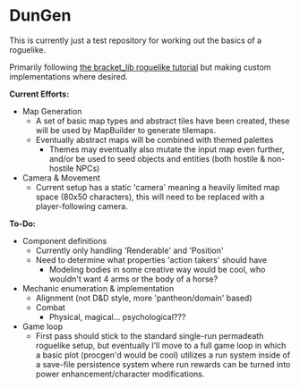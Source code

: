 # DunGen

This is currently just a test repository for working out the basics of a roguelike.

Primarily following [the bracket_lib roguelike tutorial](https://bfnightly.bracketproductions.com/rustbook) but making custom implementations where desired.

**Current Efforts:**
* Map Generation
  * A set of basic map types and abstract tiles have been created, these will be used by MapBuilder to generate tilemaps.
  * Eventually abstract maps will be combined with themed palettes
    * Themes may eventually also mutate the input map even further, and/or be used to seed objects and entities (both hostile & non-hostile NPCs)
* Camera & Movement
  * Current setup has a static 'camera' meaning a heavily limited map space (80x50 characters), this will need to be replaced with a player-following camera.

**To-Do:**
* Component definitions
  * Currently only handling 'Renderable' and 'Position'
  * Need to determine what properties 'action takers' should have
    * Modeling bodies in some creative way would be cool, who wouldn't want 4 arms or the body of a horse?
* Mechanic enumeration & implementation
  * Alignment (not D&D style, more 'pantheon/domain' based)
  * Combat
    * Physical, magical... psychological???
* Game loop
  * First pass should stick to the standard single-run permadeath roguelike setup, but eventually I'll move to a full game loop in which a basic plot (procgen'd would be cool) utilizes a run system inside of a save-file persistence system where run rewards can be turned into power enhancement/character modifications.
